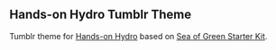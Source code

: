 ## Hands-on Hydro Tumblr Theme

Tumblr theme for [Hands-on Hydro](http://handsonhydro.tumblr.com) based on [Sea of Green Starter Kit](https://github.com/Sea-of-Green/Sea-of-Green-Starter-Kit).
